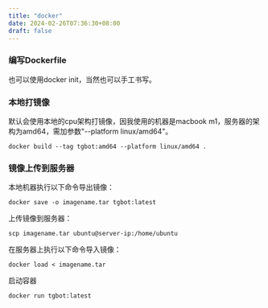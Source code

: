 ```yaml
---
title: "docker"
date: 2024-02-26T07:36:30+08:00
draft: false
---
```


### 编写Dockerfile
也可以使用docker init，当然也可以手工书写。
### 本地打镜像
默认会使用本地的cpu架构打镜像，因我使用的机器是macbook m1，服务器的架构为amd64，需加参数"--platform linux/amd64"。
```shell
docker build --tag tgbot:amd64 --platform linux/amd64 .
```
### 镜像上传到服务器

本地机器执行以下命令导出镜像：
```shell
docker save -o imagename.tar tgbot:latest
```
上传镜像到服务器：
```shell
scp imagename.tar ubuntu@server-ip:/home/ubuntu
```
在服务器上执行以下命令导入镜像：
```shell
docker load < imagename.tar
```
启动容器
```shell
docker run tgbot:latest
```